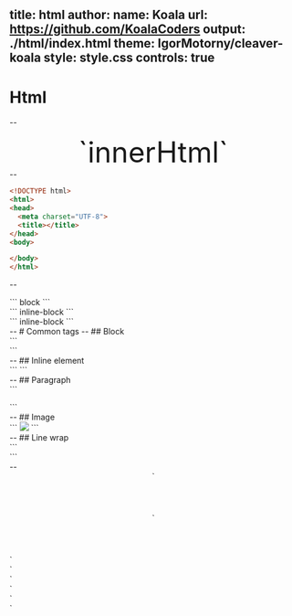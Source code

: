 title: html
author:
  name: Koala
  url: https://github.com/KoalaCoders
output: ./html/index.html
theme: IgorMotorny/cleaver-koala
style: style.css
controls: true
--

# Html

--
<div style="font-size: 50px; text-align: center;">
  `<tag>innerHtml</tag>`
</div>
--

```html
<!DOCTYPE html>
<html>
<head>
  <meta charset="UTF-8">
  <title></title>
</head>
<body>

</body>
</html>
```

--
<div class="div">
```
  block
```
</div>

<div class="span">
```
  inline-block
```
</div>
<div class="span">
```
  inline-block
```
</div>
--
# Common tags
--
## Block
<div class="big">
```
  <div></div>
```
</div>
--
## Inline element
<div class="big">
```
  <span></span>
```
</div>
--
## Paragraph
<div class="big">
```
  <p></p>
```
</div>
--
## Image
<div class="big">
```
  <img src="image-path">
```
</div>
--
## Line wrap
<div class="big">
```
<br>
```
</div>
--
<div class="page">
  <header>`<header></header>`</header>
  <main>`<main></main>`</main>
  <aside>`<aside></aside>`</aside>
  <footer>`<footer></footer>`</footer>
</div>

